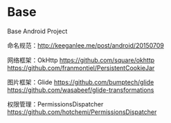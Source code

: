 # Base
Base Android Project

命名规范：http://keeganlee.me/post/android/20150709

网络框架：OkHttp
https://github.com/square/okhttp
https://github.com/franmontiel/PersistentCookieJar

图片框架：Glide
https://github.com/bumptech/glide
https://github.com/wasabeef/glide-transformations

权限管理：PermissionsDispatcher
https://github.com/hotchemi/PermissionsDispatcher